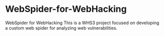 # WebSpider-for-WebHacking
WebSpider for WebHacking This is a WHS3 project focused on developing a custom web spider for analyzing web vulnerabilities.
